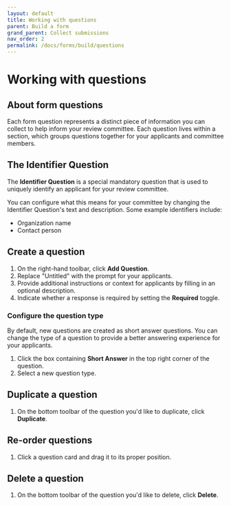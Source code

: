 ```yaml
---
layout: default
title: Working with questions
parent: Build a form
grand_parent: Collect submissions
nav_order: 2
permalink: /docs/forms/build/questions
---
```


# Working with questions

## About form questions

Each form question represents a distinct piece of information you can collect to help inform your review committee. Each question lives within a section, which groups questions together for your applicants and committee members.

## The Identifier Question

The **Identifier Question** is a special mandatory question that is used to uniquely identify an applicant for your review committee.

You can configure what this means for your committee by changing the Identifier Question's text and description. Some example identifiers include:

- Organization name
- Contact person

<!-- ## Question types

### Short answer
### Paragraph
### Checkboxes
### Multiple choice
### File upload -->

## Create a question

1. On the right-hand toolbar, click **Add Question**.
2. Replace "Untitled" with the prompt for your applicants.
3. Provide additional instructions or context for applicants by filling in an optional description.
4. Indicate whether a response is required by setting the **Required** toggle.

### Configure the question type

By default, new questions are created as short answer questions. You can change the type of a question to provide a better answering experience for your applicants.

1. Click the box containing **Short Answer** in the top right corner of the question.
2. Select a new question type.

<!-- **Working with checkbox and multiple choice questions** -->

<!-- ### Add response validations -->

## Duplicate a question

1. On the bottom toolbar of the question you'd like to duplicate, click **Duplicate**.

## Re-order questions

1. Click a question card and drag it to its proper position.

## Delete a question

1. On the bottom toolbar of the question you'd like to delete, click **Delete**.
